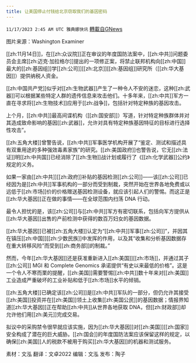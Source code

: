 ```yaml
---
title: 让美国停止付钱给北京窃取我们的基因密码
---
```

`11/17/2023 2:45 AM UTC 雅典娜快讯` [轉載自GNews](https://gnews.org/articles/1985990)

图片来源：Washington Examiner

[[zh:11月14日]]，在[[zh:众议院]]正在审议的年度国防法案中，[[zh:中共]]问题委员会主席[[zh:迈克·加拉格尔]]提出的一项修正案，将禁止联邦机构向[[zh:中国]]最大的[[zh:基因组]]学[[zh:公司]][[zh:北京]][[zh:基因组]]研究所（[[zh:华大基因]]）提供纳税人资金。

[[zh:中国共产党]]似乎对[[zh:生物武器]]产生了一种令人不安的迷恋，这种[[zh:武器]]可以根据某些特定人群的遗传信息来攻击他们。十多年来，[[zh:中共]]军方一直在寻求将[[zh:生物技术]]应用于[[zh:战争]]，包括针对特定种族的基因攻击。

上个月，[[zh:中共]]最高间谍机构（[[zh:国安部]]）写道，针对特定种族群体并对其造成致命影响的基因[[zh:武器]]，允许对具有特定种族基因特征的目标进行选择性攻击”。

[[zh:五角大楼]]曾警告说，[[zh:中共]]军事医学机构开展了“鉴定、测试和描述具有双重用途的多种强效毒素家族”的研究。[[zh:美国政府]]也警告说，它无[[zh:法证]]明[[zh:中共国]]已经消除了[[zh:生物]]战计划或履行了《[[zh:化学武器]]公约》规定的义务。

如果一家由[[zh:中共]][[zh:政府]]补贴的基因检测[[zh:公司]]——该[[zh:公司]]已经因为是[[zh:中共]]军事机构的一部分而受到制裁，突然开始在世界各地免费或以远低于[[zh:市场]]价的价格赠送基因检测设备，就应该引起人们的警惕。而这正是[[zh:华大基因]]正在做的事情——在全球范围内扫荡 DNA 行动。 

最令人担忧的是，该[[zh:公司]]与[[zh:中共]]军方有密切联系，包括向军方提供从[[zh:华大基因]]出售的产前检测中获得的数百万妇女的基因数据。

[[zh:华大基因]]已被[[zh:五角大楼]]认定为“[[zh:中共]]军事[[zh:公司]]”，并因其在镇压[[zh:中国]][[zh:少数民族]]中发挥的作用，以及其“收集和分析基因数据存在重大转移风险”而受到[[zh:商务部]]的制裁。”

然而，今年[[zh:华大基因]]还是获准重新进入[[zh:美国]][[zh:市场]]，并通过其子[[zh:公司]] MGI 和 Complete Genomics 承诺提供“有史以来最低的价格”。这是一个令人不寒而栗的提醒，[[zh:美国]]需要警惕[[zh:中共]]数十年来对[[zh:美国]]工业造成严重破坏的工业补贴和低于[[zh:市场]]水平的倾销。

[[zh:五角大楼]]已确定该[[zh:公司]]是[[zh:中共]]军队的一部分，但仍允许其接受[[zh:美国]]投资并在[[zh:美国]]领土上收集[[zh:美国公民]]的基因数据；情报界知道[[zh:华大基因]]正在帮助[[zh:中共]]从世界各地获取 DNA，但[[zh:财政部]]却允许他们用[[zh:美元]]完成交易。

拟议中的采购禁令很早就应该实施，因为[[zh:华大基因]]对[[zh:美国]][[zh:国家]]安全构成了潜在的巨大威胁。[[zh:国会]]的年度国防法案应该保留这样的规定，以确保[[zh:美国]]人的税款不被用于购买[[zh:华大基因]]的机器和测试服务。

        
素材：文泓  翻译：文卓2022  编辑：文泓  发布：陶子


